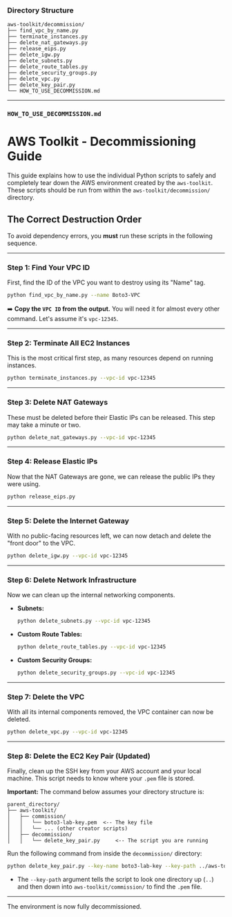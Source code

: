 ### **Directory Structure**

```
aws-toolkit/decommission/
├── find_vpc_by_name.py
├── terminate_instances.py
├── delete_nat_gateways.py
├── release_eips.py
├── delete_igw.py
├── delete_subnets.py
├── delete_route_tables.py
├── delete_security_groups.py
├── delete_vpc.py
├── delete_key_pair.py
└── HOW_TO_USE_DECOMMISSION.md
```

---

### **`HOW_TO_USE_DECOMMISSION.md`**

# AWS Toolkit - Decommissioning Guide

This guide explains how to use the individual Python scripts to safely and completely tear down the AWS environment created by the `aws-toolkit`. These scripts should be run from within the `aws-toolkit/decommission/` directory.

## The Correct Destruction Order

To avoid dependency errors, you **must** run these scripts in the following sequence.

---
### **Step 1: Find Your VPC ID**
First, find the ID of the VPC you want to destroy using its "Name" tag.

```bash
python find_vpc_by_name.py --name Boto3-VPC
```
➡️ **Copy the `VPC ID` from the output.** You will need it for almost every other command. Let's assume it's `vpc-12345`.

---
### **Step 2: Terminate All EC2 Instances**
This is the most critical first step, as many resources depend on running instances.

```bash
python terminate_instances.py --vpc-id vpc-12345
```

---
### **Step 3: Delete NAT Gateways**
These must be deleted before their Elastic IPs can be released. This step may take a minute or two.

```bash
python delete_nat_gateways.py --vpc-id vpc-12345
```

---
### **Step 4: Release Elastic IPs**
Now that the NAT Gateways are gone, we can release the public IPs they were using.

```bash
python release_eips.py
```

---
### **Step 5: Delete the Internet Gateway**
With no public-facing resources left, we can now detach and delete the "front door" to the VPC.

```bash
python delete_igw.py --vpc-id vpc-12345
```

---
### **Step 6: Delete Network Infrastructure**
Now we can clean up the internal networking components.

*   **Subnets:**
    ```bash
    python delete_subnets.py --vpc-id vpc-12345
    ```
*   **Custom Route Tables:**
    ```bash
    python delete_route_tables.py --vpc-id vpc-12345
    ```
*   **Custom Security Groups:**
    ```bash
    python delete_security_groups.py --vpc-id vpc-12345
    ```

---
### **Step 7: Delete the VPC**
With all its internal components removed, the VPC container can now be deleted.

```bash
python delete_vpc.py --vpc-id vpc-12345
```

---
### **Step 8: Delete the EC2 Key Pair (Updated)**
Finally, clean up the SSH key from your AWS account and your local machine. This script needs to know where your `.pem` file is stored.

**Important:** The command below assumes your directory structure is:
```
parent_directory/
├── aws-toolkit/
│   ├── commission/
│   │   └── boto3-lab-key.pem  <-- The key file
│   │   └── ... (other creator scripts)
│   ├── decommission/
│   │   └── delete_key_pair.py     <-- The script you are running
```

Run the following command from inside the `decommission/` directory:

```bash
python delete_key_pair.py --key-name boto3-lab-key --key-path ../aws-toolkit/commission
```
*   The `--key-path` argument tells the script to look one directory up (`..`) and then down into `aws-toolkit/commission/` to find the `.pem` file.

---

The environment is now fully decommissioned.
